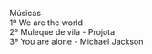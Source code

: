 Músicas <br/>
1º We are the world <br/>
2º Muleque de vila - Projota <br/>
3º You are alone - Michael Jackson 

